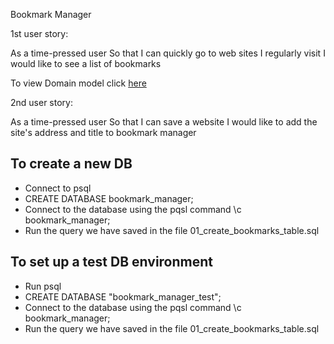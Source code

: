 Bookmark Manager

1st user story:

As a time-pressed user
So that I can quickly go to web sites I regularly visit
I would like to see a list of bookmarks

To view Domain model click [here](docs/bookmark_manager_1.png)

2nd user story:

As a time-pressed user
So that I can save a website
I would like to add the site's address and title to bookmark manager

## To create a new DB
- Connect to psql
- CREATE DATABASE bookmark_manager;
- Connect to the database using the pqsl command \c bookmark_manager;
- Run the query we have saved in the file 01_create_bookmarks_table.sql

## To set up a test DB environment
- Run psql
- CREATE DATABASE "bookmark_manager_test";
- Connect to the database using the pqsl command \c bookmark_manager;
- Run the query we have saved in the file 01_create_bookmarks_table.sql
